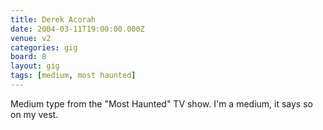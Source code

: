 ```yaml
---
title: Derek Acorah
date: 2004-03-11T19:00:00.000Z
venue: v2
categories: gig
board: 8
layout: gig
tags: [medium, most haunted]
---
```

Medium type from the "Most Haunted" TV show. I'm a medium, it says so on my vest.